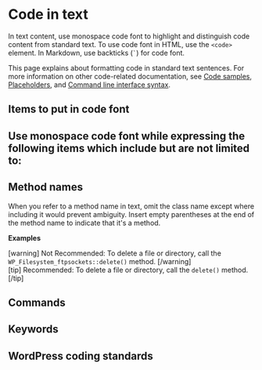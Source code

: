 # Code in text

In text content, use monospace code font to highlight and distinguish code content from standard text. To use code font in HTML, use the `<code>` element. In Markdown, use backticks (``` ` ```) for code font.

This page explains about formatting code in standard text sentences. For more information on other code-related documentation, see [Code samples](), [Placeholders](), and [Command line interface syntax]().

## Items to put in code font

Use monospace code font while expressing the following items which include but are not limited to:
-  

## Method names

When you refer to a method name in text, omit the class name except where including it would prevent ambiguity. Insert empty parentheses at the end of the method name to indicate that it's a method.

**Examples**  

[warning] Not Recommended: To delete a file or directory, call the `WP_Filesystem_ftpsockets::delete()` method. [/warning]  
[tip] Recommended: To delete a file or directory, call the `delete()` method. [/tip]  

## Commands

## Keywords

## WordPress coding standards
